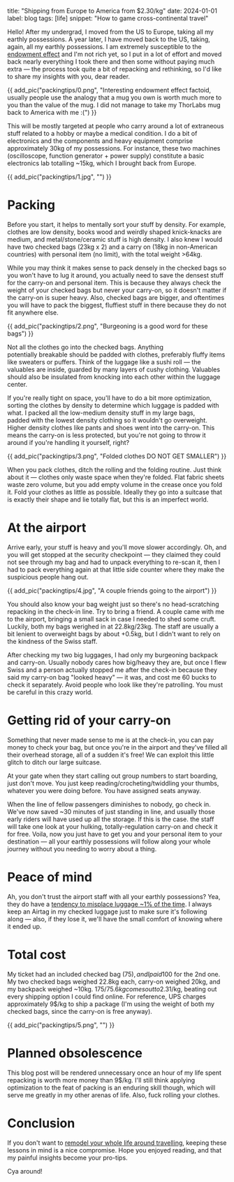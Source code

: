 title: "Shipping from Europe to America from $2.30/kg"
date: 2024-01-01
label: blog
tags: [life]
snippet: "How to game cross-continental travel"

Hello! After my undergrad, I moved from the US to Europe, taking all my earthly possessions. A year later, I have moved back to the US, taking, again, all my earthly possessions. I am extremely susceptible to the [endowment effect](https://en.wikipedia.org/wiki/Endowment_effect) and I'm not rich yet, so I put in a lot of effort and moved back nearly everything I took there and then some without paying much extra — the process took quite a bit of repacking and rethinking, so I'd like to share my insights with you, dear reader. 

{{ add_pic("packingtips/0.png", "Interesting endowment effect factoid, usually people use the analogy that a mug you own is worth much more to you than the value of the mug. I did not manage to take my ThorLabs mug back to America with me :(") }}

This will be mostly targeted at people who carry around a lot of extraneous stuff related to a hobby or maybe a medical condition. I do a bit of electronics and the components and heavy equipment comprise approximately 30kg of my possessions. For instance, these two machines (oscilloscope, function generator + power supply) constitute a basic electronics lab totalling ~15kg, which I brought back from Europe. 

{{ add_pic("packingtips/1.jpg", "") }}

# Packing

Before you start, it helps to mentally sort your stuff by density. For example, clothes are low density, books wood and weirdly shaped knick-knacks are medium, and metal/stone/ceramic stuff is high density. I also knew I would have two checked bags (23kg x 2) and a carry on (18kg in non-American countries) with personal item (no limit), with the total weight >64kg.

While you may think it makes sense to pack densely in the checked bags so you won't have to lug it around, you actually need to save the densest stuff for the carry-on and personal item. This is because they always check the weight of your checked bags but never your carry-on, so it doesn't matter if the carry-on is super heavy. Also, checked bags are bigger, and oftentimes you will have to pack the biggest, fluffiest stuff in there because they do not fit anywhere else.

{{ add_pic("packingtips/2.png", "Burgeoning is a good word for these bags") }}

Not all the clothes go into the checked bags. Anything potentially breakable should be padded with clothes, preferably fluffy items like sweaters or puffers. Think of the luggage like a sushi roll — the valuables are inside, guarded by many layers of cushy clothing. Valuables should also be insulated from knocking into each other within the luggage center.

If you're really tight on space, you'll have to do a bit more optimization, sorting the clothes by density to determine which luggage is padded with what. I packed all the low-medium density stuff in my large bags, padded with the lowest density clothing so it wouldn't go overweight. Higher density clothes like pants and shoes went into the carry-on. This means the carry-on is less protected, but you're not going to throw it around if you're handling it yourself, right?

{{ add_pic("packingtips/3.png", "Folded clothes DO NOT GET SMALLER") }}

When you pack clothes, ditch the rolling and the folding routine. Just think about it — clothes only waste space when they're folded. Flat fabric sheets waste zero volume, but you add empty volume in the crease once you fold it. Fold your clothes as little as possible. Ideally they go into a suitcase that is exactly their shape and lie totally flat, but this is an imperfect world.

# At the airport

Arrive early, your stuff is heavy and you'll move slower accordingly. Oh, and you will get stopped at the security checkpoint — they claimed they could not see through my bag and had to unpack everything to re-scan it, then I had to pack everything again at that little side counter where they make the suspicious people hang out.

{{ add_pic("packingtips/4.jpg", "A couple friends going to the airport") }}

You should also know your bag weight just so there's no head-scratching repacking in the check-in line. Try to bring a friend. A couple came with me to the airport, bringing a small sack in case I needed to shed some cruft. Luckily, both my bags werighed in at 22.8kg/23kg. The staff are usually a bit lenient to overweight bags by about +0.5kg, but I didn't want to rely on the kindness of the Swiss staff.

After checking my two big luggages, I had only my burgeoning backpack and carry-on. Usually nobody cares how big/heavy they are, but once I flew Swiss and a person actually stopped me after the check-in because they said my carry-on bag "looked heavy" — it was, and cost me 60 bucks to check it separately. Avoid people who look like they're patrolling. You must be careful in this crazy world.

# Getting rid of your carry-on

Something that never made sense to me is at the check-in, you can pay money to check your bag, but once you're in the airport and they've filled all their overhead storage, all of a sudden it's free! We can exploit this little glitch to ditch our large suitcase.

At your gate when they start calling out group numbers to start boarding, just don't move. You just keep reading/crocheting/twiddling your thumbs, whatever you were doing before. You have assigned seats anyway.

When the line of fellow passengers diminishes to nobody, go check in. We've now saved ~30 minutes of just standing in line, and usually those early riders will have used up all the storage. If this is the case. the staff will take one look at your hulking, totally-regulation carry-on and check it for free. Voila, now you just have to get you and your personal item to your destination — all your earthly possessions will follow along your whole journey without you needing to worry about a thing.

# Peace of mind

Ah, you don't trust the airport staff with all your earthly possessions? Yea, they do have a [tendency to misplace luggage ~1% of the time](https://thepointsguy.com/news/lost-baggage-report-2022/). I always keep an Airtag in my checked luggage just to make sure it's following along — also, if they lose it, we'll have the small comfort of knowing where it ended up.

# Total cost

My ticket had an included checked bag (75$), and I paid 100$ for the 2nd one. My two checked bags weighed 22.8kg each, carry-on weighed 20kg, and my backpack weighed ~10kg. 175$/75.6kg comes out to 2.31$/kg, beating out every shipping option I could find online. For reference, UPS charges approximately 9$/kg to ship a package (I'm using the weight of both my checked bags, since the carry-on is free anyway).

{{ add_pic("packingtips/5.png", "") }}

# Planned obsolescence

This blog post will be rendered unnecessary once an hour of my life spent repacking is worth more money than 9$/kg. I'll still think applying optimization to the feat of packing is an enduring skill though, which will serve me greatly in my other arenas of life. Also, fuck rolling your clothes.

# Conclusion

If you don't want to [remodel your whole life around travelling](https://vitalik.eth.limo/general/2022/06/20/backpack.html), keeping these lessons in mind is a nice compromise. Hope you enjoyed reading, and that my painful insights become your pro-tips.

Cya around!
